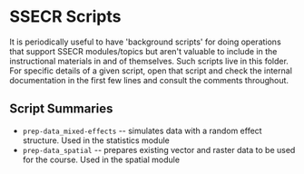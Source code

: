 # SSECR Scripts

It is periodically useful to have 'background scripts' for doing operations that support SSECR modules/topics but aren't valuable to include in the instructional materials in and of themselves. Such scripts live in this folder. For specific details of a given script, open that script and check the internal documentation in the first few lines and consult the comments throughout.

## Script Summaries

- `prep-data_mixed-effects` -- simulates data with a random effect structure. Used in the statistics module
- `prep-data_spatial` -- prepares existing vector and raster data to be used for the course. Used in the spatial module
